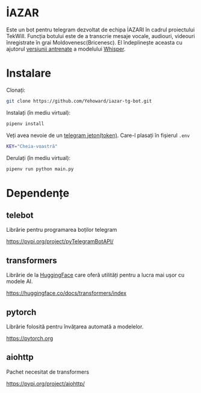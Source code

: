 # İAZAR

Este un bot pentru telegram dezvoltat de echipa İAZARI în cadrul proiectului TekWill.
Funcția botului este de a transcrie mesaje vocale, audiouri, videouri înregistrate în grai Moldovenesc(Bricenesc). 
El îndeplinește aceasta cu ajutorul [versiunii antrenate](https://github.com/Yehoward/whisper-small-ro) a modelului [Whisper](https://openai.com/research/whisper).

# Instalare

Clonați:

```sh
git clone https://github.com/Yehoward/iazar-tg-bot.git
```
Instalați (în mediu virtual):

```sh
pipenv install
```

Veți avea nevoie de un [telegram jeton(token)](https://core.telegram.org/bots/tutorial#obtain-your-bot-token).
Care-l plasați în fișierul `.env`

```sh
KEY="Cheia-voastră"
```
Derulați (în mediu virtual):

```sh
pipenv run python main.py
```


# Dependențe

## telebot

Librărie pentru programarea boților telegram

https://pypi.org/project/pyTelegramBotAPI/

## transformers 

Librărie de la [HuggingFace](https://huggingface.co/) care oferă utilități pentru a lucra mai ușor cu modele AI.

https://huggingface.co/docs/transformers/index


## pytorch

Librărie folosită pentru învățarea automată a modelelor.

https://pytorch.org


## aiohttp

Pachet necesitat de transformers

https://pypi.org/project/aiohttp/
